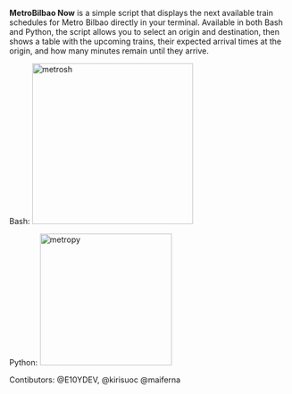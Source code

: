 **MetroBilbao Now** is a simple script that displays the next available train schedules for Metro Bilbao directly in your terminal. Available in both Bash and Python, the script allows you to select an origin and destination, then shows a table with the upcoming trains, their expected arrival times at the origin, and how many minutes remain until they arrive.

Bash:
<img width="288" alt="metrosh" src="https://github.com/user-attachments/assets/6ca81168-bdd8-4c9c-9ade-33bbfc438adc">

Python:
<img width="236" alt="metropy" src="https://github.com/user-attachments/assets/7130664b-28e0-40fe-9489-216dc791c4ea">

Contibutors: @E10YDEV, @kirisuoc @maiferna

